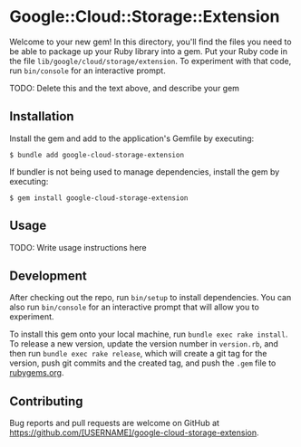 # Google::Cloud::Storage::Extension

Welcome to your new gem! In this directory, you'll find the files you need to be able to package up your Ruby library into a gem. Put your Ruby code in the file `lib/google/cloud/storage/extension`. To experiment with that code, run `bin/console` for an interactive prompt.

TODO: Delete this and the text above, and describe your gem

## Installation

Install the gem and add to the application's Gemfile by executing:

    $ bundle add google-cloud-storage-extension

If bundler is not being used to manage dependencies, install the gem by executing:

    $ gem install google-cloud-storage-extension

## Usage

TODO: Write usage instructions here

## Development

After checking out the repo, run `bin/setup` to install dependencies. You can also run `bin/console` for an interactive prompt that will allow you to experiment.

To install this gem onto your local machine, run `bundle exec rake install`. To release a new version, update the version number in `version.rb`, and then run `bundle exec rake release`, which will create a git tag for the version, push git commits and the created tag, and push the `.gem` file to [rubygems.org](https://rubygems.org).

## Contributing

Bug reports and pull requests are welcome on GitHub at https://github.com/[USERNAME]/google-cloud-storage-extension.
